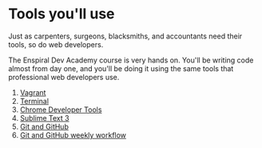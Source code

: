 # Tools you'll use

Just as carpenters, surgeons, blacksmiths, and accountants need their tools, so do web developers.

The Enspiral Dev Academy course is very hands on. You'll be writing code almost from day one, and you'll be doing it using the same tools that professional web developers use.

1. [Vagrant](/4-tools/vagrant/)
2. [Terminal](/4-tools/terminal/)
3. [Chrome Developer Tools](/4-tools/chrome-dev-tools/)
4. [Sublime Text 3](/4-tools/sublime-text-3/)
5. [Git and GitHub](/4-tools/git-and-github/)
6. [Git and GitHub weekly workflow](/4-tools/git-and-github/using-github-during-phase-0.md)
